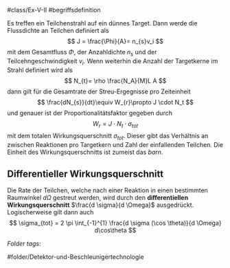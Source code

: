 #class/Ex-V-II #begriffsdefinition 

Es treffen ein Teilchenstrahl auf ein dünnes Target. Dann werde die Flussdichte an Teilchen definiert als
$$
J = \frac{\Phi}{A}= n_{s}v_i
$$
mit dem Gesamtfluss $\Phi$, der Anzahldichte $n_s$ und der Teilcehngeschwindigkeit $v_i$. Wenn weiterhin die Anzahl der Targetkerne im Strahl definiert wird als
$$
N_{t}= \rho \frac{N_A}{M}L A
$$
dann gilt für die Gesamtrate der Streu-Ergegnisse pro Zeiteinheit
$$
\frac{dN_{s}}{dt}\equiv W_{r}\propto J \cdot N_t
$$
und genauer ist der Proportionalitätsfaktor gegeben durch
$$
W_{r}= J \cdot N_{t}\cdot \sigma_{tot}
$$
mit dem totalen Wirkungsquerschnitt $\sigma_{tot}$. Dieser gibt das Verhältnis an zwischen Reaktionen pro Targetkern und Zahl der einfallenden Teilchen. Die Einheit des Wirkungsquerschnitts ist zumeist das *barn*.

## Differentieller Wirkungsquerschnitt
Die Rate der Teilchen, welche nach einer Reaktion in einen bestimmten Raumwinkel $d \Omega$ gestreut werden, wird durch den **differentiellen Wirkungsquerschnitt** $\frac{d \sigma}{d \Omega}$ ausgedrückt. Logischerweise gilt dann auch
$$
\sigma_{tot} = 2 \pi \int_{-1}^{1} \frac{d \sigma (\cos \theta)}{d \Omega} d\cos\theta
$$



 *Folder tags:*

#folder/Detektor-und-Beschleunigertechnologie